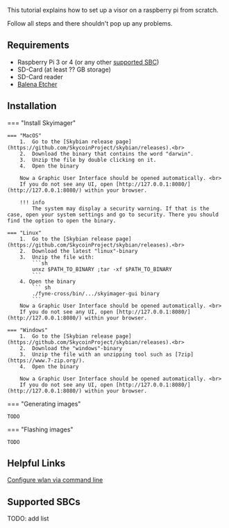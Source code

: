 This tutorial explains how to set up a visor on a raspberry pi from scratch.

Follow all steps and there shouldn't pop up any problems.

## Requirements

* Raspberry Pi 3 or 4 (or any other [supported SBC](#supported-sbcs))
* SD-Card (at least ?? GB storage)
* SD-Card reader
* [Balena Etcher](https://www.balena.io/etcher/)

## Installation

=== "Install Skyimager"

    === "MacOS"
        1.  Go to the [Skybian release page](https://github.com/SkycoinProject/skybian/releases).<br>
        2.  Download the binary that contains the word "darwin".
        3.  Unzip the file by double clicking on it.
        4.  Open the binary

        Now a Graphic User Interface should be opened automatically. <br>
        If you do not see any UI, open [http://127.0.0.1:8080/](http://127.0.0.1:8080/) within your browser.

        !!! info
            The system may display a security warning. If that is the case, open your system settings and go to security. There you should find the option to open the binary.

    === "Linux"
        1.  Go to the [Skybian release page](https://github.com/SkycoinProject/skybian/releases).<br>
        2.  Download the latest "linux"-binary
        3.  Unzip the file with:
            ```sh
            unxz $PATH_TO_BINARY ;tar -xf $PATH_TO_BINARY
            ```
        4. Open the binary
            ``` sh
            ./fyne-cross/bin/.../skyimager-gui binary
            ```
        Now a Graphic User Interface should be opened automatically. <br>
        If you do not see any UI, open [http://127.0.0.1:8080/](http://127.0.0.1:8080/) within your browser.

    === "Windows"
        1.  Go to the [Skybian release page](https://github.com/SkycoinProject/skybian/releases).<br>
        2.  Download the "windows"-binary
        3.  Unzip the file with an unzipping tool such as [7zip](https://www.7-zip.org/).
        4.  Open the binary

        Now a Graphic User Interface should be opened automatically. <br>
        If you do not see any UI, open [http://127.0.0.1:8080/](http://127.0.0.1:8080/) within your browser.

=== "Generating images"

    TODO

=== "Flashing images"

    TODO

## Helpful Links

[Configure wlan via command line](https://www.raspberrypi.org/documentation/configuration/wireless/wireless-cli.md)

## Supported SBCs

TODO: add list